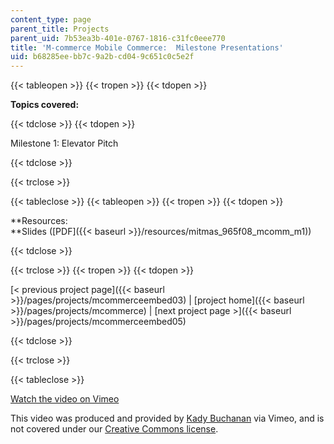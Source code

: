 ```yaml
---
content_type: page
parent_title: Projects
parent_uid: 7b53ea3b-401e-0767-1816-c31fc0eee770
title: 'M-commerce Mobile Commerce:  Milestone Presentations'
uid: b68285ee-bb7c-9a2b-cd04-9c651c0c5e2f
---
```


{{< tableopen >}}
{{< tropen >}}
{{< tdopen >}}


**Topics covered:**


{{< tdclose >}}
{{< tdopen >}}


Milestone 1: Elevator Pitch


{{< tdclose >}}

{{< trclose >}}

{{< tableclose >}}
{{< tableopen >}}
{{< tropen >}}
{{< tdopen >}}


**Resources:  
**Slides ([PDF]({{< baseurl >}}/resources/mitmas_965f08_mcomm_m1))


{{< tdclose >}}

{{< trclose >}}
{{< tropen >}}
{{< tdopen >}}


[< previous project page]({{< baseurl >}}/pages/projects/mcommerceembed03) | [project home]({{< baseurl >}}/pages/projects/mcommerce) | [next project page >]({{< baseurl >}}/pages/projects/mcommerceembed05)


{{< tdclose >}}

{{< trclose >}}

{{< tableclose >}}

[Watch the video on Vimeo](http://vimeo.com/moogaloop.swf?clip_id=2074040&server=vimeo.com&show_title=0&show_byline=0&show_portrait=0&color=&fullscreen=0&group_id=)

This video was produced and provided by [Kady Buchanan](http://vimeo.com/user720392) via Vimeo, and is not covered under our [Creative Commons license](/terms/#cc).